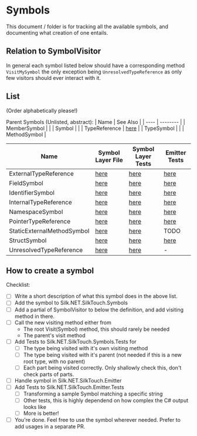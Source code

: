 # Symbols

This document / folder is for tracking all the available symbols, and documenting what creation of one entails.

## Relation to SymbolVisitor

In general each symbol listed below should have a corresponding method `VisitMySymbol` the only exception being `UnresolvedTypeReference` as only few visitors should ever interact with it.

## List

(Order alphabetically please!)

Parent Symbols (Unlisted, abstract):
| Name | See Also |
| ---- | -------- |
| MemberSymbol | |
| Symbol | |
| TypeReference | [here](../type-references.md) |
| TypeSymbol | |
| MethodSymbol |

| Name                       | Symbol Layer File                                                                              | Symbol Layer Tests                                                                                                  | Emitter Tests                                                                               |
| -------------------------- | ---------------------------------------------------------------------------------------------- | ------------------------------------------------------------------------------------------------------------------- | ------------------------------------------------------------------------------------------- |
| ExternalTypeReference      | [here](../../../../../src/generators/Silk.NET.SilkTouch.Symbols/ExternalTypeReference.cs)      | [here](../../../../../tests/Silk.NET.SilkTouch.Symbols.Tests/SymbolVisitorTests/ExternalTypeReferenceTests.cs)      | [here](../../../../../tests/Silk.NET.SilkTouch.Emitter.Tests/ExternalTypeReferenceTests.cs) |
| FieldSymbol                | [here](../../../../../src/generators/Silk.NET.SilkTouch.Symbols/FieldSymbol.cs)                | [here](../../../../../tests/Silk.NET.SilkTouch.Symbols.Tests/SymbolVisitorTests/FieldTests.cs)                      | [here](../../../../../tests/Silk.NET.SilkTouch.Emitter.Tests/EmitterFieldTests.cs)          |
| IdentifierSymbol           | [here](../../../../../src/generators/Silk.NET.SilkTouch.Symbols/IdentifierSymbol.cs)           | [here](../../../../../tests/Silk.NET.SilkTouch.Symbols.Tests/SymbolVisitorTests/IdentifierTests.cs)                 | [here](../../../../../tests/Silk.NET.SilkTouch.Emitter.Tests/IdentifierSymbolTests.cs)      |
| InternalTypeReference      | [here](../../../../../src/generators/Silk.NET.SilkTouch.Symbols/InternalTypeReference.cs)      | [here](../../../../../tests/Silk.NET.SilkTouch.Symbols.Tests/SymbolVisitorTests/InternalTypeReferenceTests.cs)      | [here](../../../../../tests/Silk.NET.SilkTouch.Emitter.Tests/InternalTypeReferenceTests.cs) |
| NamespaceSymbol            | [here](../../../../../src/generators/Silk.NET.SilkTouch.Symbols/NamespaceSymbol.cs)            | [here](../../../../../tests/Silk.NET.SilkTouch.Symbols.Tests/SymbolVisitorTests/NamespaceTests.cs)                  | [here](../../../../../tests/Silk.NET.SilkTouch.Emitter.Tests/EmitterNamespaceTests.cs)      |
| PointerTypeReference       | [here](../../../../../src/generators/Silk.NET.SilkTouch.Symbols/PointerTypeReference.cs)       | [here](../../../../../tests/Silk.NET.SilkTouch.Symbols.Tests/SymbolVisitorTests/PointerTypeReferenceTests.cs)       | [here](../../../../../tests/Silk.NET.SilkTouch.Emitter.Tests/PointerTypeReferenceTests.cs)  |
| StaticExternalMethodSymbol | [here](../../../../../src/generators/Silk.NET.SilkTouch.Symbols/StaticExternalMethodSymbol.cs) | [here](../../../../../tests/Silk.NET.SilkTouch.Symbols.Tests/SymbolVisitorTests/StaticExternalMethodSymbolTests.cs) | TODO                                                                                        |
| StructSymbol               | [here](../../../../../src/generators/Silk.NET.SilkTouch.Symbols/StructSymbol.cs)               | [here](../../../../../tests/Silk.NET.SilkTouch.Symbols.Tests/SymbolVisitorTests/StructTests.cs)                     | [here](../../../../../tests/Silk.NET.SilkTouch.Emitter.Tests/EmitterStructTests.cs)         |
| UnresolvedTypeReference    | [here](src/generators/Silk.NET.SilkTouch.Symbols/UnresolvedTypeReference.cs)                   | [here](tests/Silk.NET.SilkTouch.Symbols.Tests/SymbolVisitorTests/UnresolvedTypeReferenceTests.cs)                   | -                                                                                           |

## How to create a symbol

Checklist:

-   [ ] Write a short description of what this symbol does in the above list.
-   [ ] Add the symbol to Silk.NET.SilkTouch.Symbols
-   [ ] Add a partial of SymbolVisitor to below the definition, and add visiting method in there.
-   [ ] Call the new visiting method either from
    -   The root Visit(Symbol) method, this should rarely be needed
    -   The parent's visit method
-   [ ] Add Tests to Silk.NET.SilkTouch.Symbols.Tests for
    -   [ ] The type being visited with it's own visiting method
    -   [ ] The type being visited with it's parent (not needed if this is a new root type, with no parent)
    -   [ ] Each part being visited correctly. Only shallowly check this, don't check parts of parts.
-   [ ] Handle symbol in Silk.NET.SilkTouch.Emitter
-   [ ] Add Tests to Silk.NET.SilkTouch.Emitter.Tests
    -   [ ] Transforming a sample Symbol matching a specific string
    -   [ ] Other tests, this is highly dependend on how complex the C# output looks like
    -   [ ] More is better!
-   [ ] You're done. Feel free to use the symbol wherever needed. Prefer to add usages in a separate PR.
